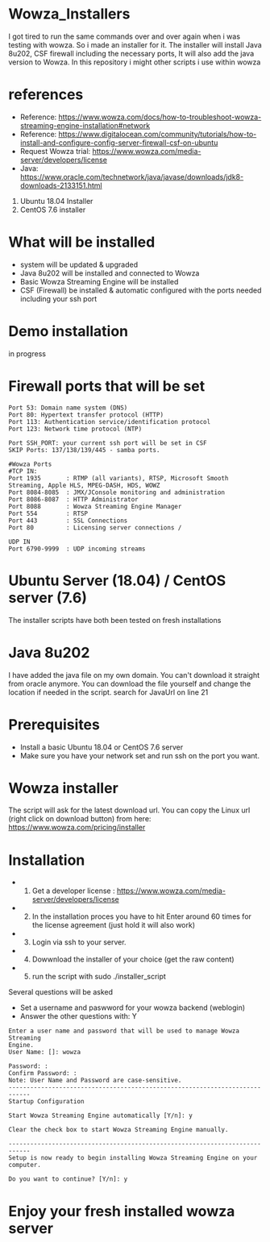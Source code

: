 # Wowza_Installers
I got tired to run the same commands over and over again when i was testing with wowza. So i made an installer for it. 
The installer will install Java 8u202, CSF firewall including the necessary ports, It will also add the java version to Wowza.
In this repository i might other scripts i use within wowza

# references
* Reference: https://www.wowza.com/docs/how-to-troubleshoot-wowza-streaming-engine-installation#network
* Reference: https://www.digitalocean.com/community/tutorials/how-to-install-and-configure-config-server-firewall-csf-on-ubuntu
* Request Wowza trial: https://www.wowza.com/media-server/developers/license
* Java: https://www.oracle.com/technetwork/java/javase/downloads/jdk8-downloads-2133151.html

1. Ubuntu 18.04 Installer
2. CentOS 7.6 installer

# What will be installed
* system will be updated & upgraded
* Java 8u202 will be installed and connected to Wowza
* Basic Wowza Streaming Engine will be installed
* CSF (Firewall) be installed & automatic configured with the ports needed including your ssh port

# Demo installation
in progress

# Firewall ports that will be set
```
Port 53: Domain name system (DNS)
Port 80: Hypertext transfer protocol (HTTP)
Port 113: Authentication service/identification protocol
Port 123: Network time protocol (NTP)

Port SSH_PORT: your current ssh port will be set in CSF
SKIP Ports: 137/138/139/445 - samba ports.

#Wowza Ports
#TCP IN:
Port 1935	    : RTMP (all variants), RTSP, Microsoft Smooth Streaming, Apple HLS, MPEG-DASH, HDS, WOWZ
Port 8084-8085  : JMX/JConsole monitoring and administration
Port 8086-8087  : HTTP Administrator
Port 8088		: Wowza Streaming Engine Manager
Port 554		: RTSP
Port 443		: SSL Connections
Port 80		    : Licensing server connections / 

UDP IN			
Port 6790-9999  : UDP incoming streams
```

# Ubuntu Server (18.04) / CentOS server (7.6)
The installer scripts have both been tested on fresh installations

# Java 8u202
I have added the java file on my own domain. You can't download it straight from oracle anymore. You can download the file yourself and change the location if needed in the script.
search for JavaUrl on line 21

# Prerequisites
* Install a basic Ubuntu 18.04 or CentOS 7.6 server
* Make sure you have your network set and run ssh on the port you want.


# Wowza installer
The script will ask for the latest download url. You can copy the Linux url (right click on download button) from here:
https://www.wowza.com/pricing/installer

# Installation
* 1. Get a developer license : https://www.wowza.com/media-server/developers/license
* 2. In the installation proces you have to hit Enter around 60 times for the license agreement (just hold it will also work)
* 3. Login via ssh to your server.
* 4. Dowwnload the installer of your choice (get the raw content)
* 5. run the script with sudo ./installer_script

Several questions will be asked
- Set a username and paswword for your wowza backend (weblogin)
- Answer the other questions with: Y
```
Enter a user name and password that will be used to manage Wowza Streaming
Engine.
User Name: []: wowza

Password: :
Confirm Password: :
Note: User Name and Password are case-sensitive.
----------------------------------------------------------------------------
Startup Configuration

Start Wowza Streaming Engine automatically [Y/n]: y

Clear the check box to start Wowza Streaming Engine manually.

----------------------------------------------------------------------------
Setup is now ready to begin installing Wowza Streaming Engine on your computer.

Do you want to continue? [Y/n]: y
```


# Enjoy your fresh installed wowza server